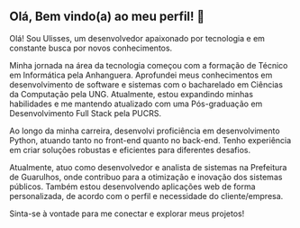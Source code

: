 ## Olá, Bem vindo(a) ao meu perfil! 👋

Olá! Sou Ulisses, um desenvolvedor apaixonado por tecnologia e em constante busca por novos conhecimentos.

Minha jornada na área da tecnologia começou com a formação de Técnico em Informática pela Anhanguera. Aprofundei meus conhecimentos em desenvolvimento de software e sistemas com o bacharelado em Ciências da Computação pela UNG. Atualmente, estou expandindo minhas habilidades e me mantendo atualizado com uma Pós-graduação em Desenvolvimento Full Stack pela PUCRS.

Ao longo da minha carreira, desenvolvi proficiência em desenvolvimento Python, atuando tanto no front-end quanto no back-end. Tenho experiência em criar soluções robustas e eficientes para diferentes desafios.

Atualmente, atuo como desenvolvedor e analista de sistemas na Prefeitura de Guarulhos, onde contribuo para a otimização e inovação dos sistemas públicos.
Também estou desenvolvendo aplicações web de forma personalizada, de acordo com o perfil e necessidade do cliente/empresa.


Sinta-se à vontade para me conectar e explorar meus projetos!

